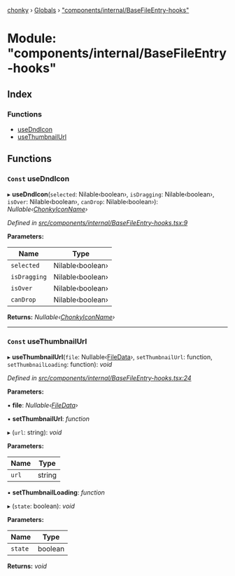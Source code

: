 [chonky](../README.md) › [Globals](../globals.md) › ["components/internal/BaseFileEntry-hooks"](_components_internal_basefileentry_hooks_.md)

# Module: "components/internal/BaseFileEntry-hooks"

## Index

### Functions

* [useDndIcon](_components_internal_basefileentry_hooks_.md#const-usedndicon)
* [useThumbnailUrl](_components_internal_basefileentry_hooks_.md#const-usethumbnailurl)

## Functions

### `Const` useDndIcon

▸ **useDndIcon**(`selected`: Nilable‹boolean›, `isDragging`: Nilable‹boolean›, `isOver`: Nilable‹boolean›, `canDrop`: Nilable‹boolean›): *Nullable‹[ChonkyIconName](../enums/_types_icons_types_.chonkyiconname.md)›*

*Defined in [src/components/internal/BaseFileEntry-hooks.tsx:9](https://github.com/TimboKZ/Chonky/blob/faab549/src/components/internal/BaseFileEntry-hooks.tsx#L9)*

**Parameters:**

Name | Type |
------ | ------ |
`selected` | Nilable‹boolean› |
`isDragging` | Nilable‹boolean› |
`isOver` | Nilable‹boolean› |
`canDrop` | Nilable‹boolean› |

**Returns:** *Nullable‹[ChonkyIconName](../enums/_types_icons_types_.chonkyiconname.md)›*

___

### `Const` useThumbnailUrl

▸ **useThumbnailUrl**(`file`: Nullable‹[FileData](../interfaces/_types_files_types_.filedata.md)›, `setThumbnailUrl`: function, `setThumbnailLoading`: function): *void*

*Defined in [src/components/internal/BaseFileEntry-hooks.tsx:24](https://github.com/TimboKZ/Chonky/blob/faab549/src/components/internal/BaseFileEntry-hooks.tsx#L24)*

**Parameters:**

▪ **file**: *Nullable‹[FileData](../interfaces/_types_files_types_.filedata.md)›*

▪ **setThumbnailUrl**: *function*

▸ (`url`: string): *void*

**Parameters:**

Name | Type |
------ | ------ |
`url` | string |

▪ **setThumbnailLoading**: *function*

▸ (`state`: boolean): *void*

**Parameters:**

Name | Type |
------ | ------ |
`state` | boolean |

**Returns:** *void*
